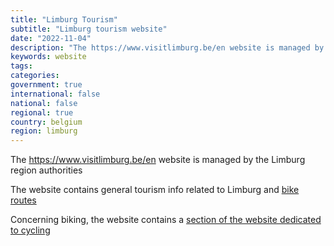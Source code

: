 ```yaml
---
title: "Limburg Tourism"
subtitle: "Limburg tourism website"
date: "2022-11-04"
description: "The https://www.visitlimburg.be/en website is managed by the Limburg region authorities"
keywords: website
tags:
categories: 
government: true
international: false
national: false
regional: true
country: belgium
region: limburg
---
```


The https://www.visitlimburg.be/en website is managed by the Limburg region authorities

The website contains general tourism info related to Limburg and [bike routes](/source/be.visitlimburg)

Concerning biking, the website contains a [section of the website dedicated to cycling](https://www.visitlimburg.be/en/cycling)